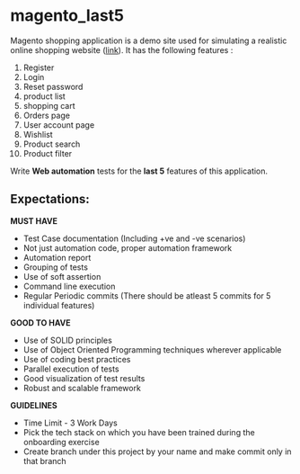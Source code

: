 # magento_last5
Magento shopping application is a demo site used for simulating a realistic online shopping website ([link](https://magento.softwaretestingboard.com/)). It has the following features : 
1. Register
2. Login
3. Reset password
4. product list
5. shopping cart
6. Orders page
7. User account page
8. Wishlist
9. Product search
10. Product filter

Write **Web automation** tests for the **last 5** features of this application.

Expectations:
-

**MUST HAVE**
- Test Case documentation (Including +ve and -ve scenarios)
- Not just automation code, proper automation framework
- Automation report
- Grouping of tests
- Use of soft assertion
- Command line execution
- Regular Periodic commits (There should be atleast 5 commits for 5 individual features)

**GOOD TO HAVE**
- Use of SOLID principles
- Use of Object Oriented Programming techniques wherever applicable
- Use of coding best practices
- Parallel execution of tests
- Good visualization of test results
- Robust and scalable framework
  
**GUIDELINES**
- Time Limit -  3 Work Days
- Pick the tech stack on which you have been trained during the onboarding exercise
- Create branch under this project by your name and make commit only in that branch
